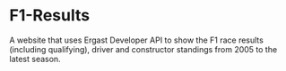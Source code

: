 # F1-Results


A website that uses Ergast Developer API to show the F1 race results (including qualifying), driver and constructor standings from 2005 to the latest season.

